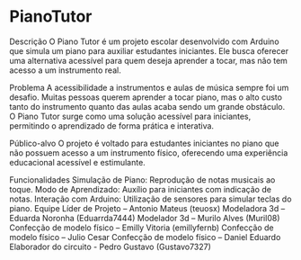 # PianoTutor
Descrição
O Piano Tutor é um projeto escolar desenvolvido com Arduino que simula um piano para auxiliar estudantes iniciantes. Ele busca oferecer uma alternativa acessível para quem deseja aprender a tocar, mas não tem acesso a um instrumento real.

Problema
A acessibilidade a instrumentos e aulas de música sempre foi um desafio. Muitas pessoas querem aprender a tocar piano, mas o alto custo tanto do instrumento quanto das aulas acaba sendo um grande obstáculo. O Piano Tutor surge como uma solução acessível para iniciantes, permitindo o aprendizado de forma prática e interativa.

Público-alvo
O projeto é voltado para estudantes iniciantes no piano que não possuem acesso a um instrumento físico, oferecendo uma experiência educacional acessível e estimulante.

Funcionalidades
Simulação de Piano: Reprodução de notas musicais ao toque.
Modo de Aprendizado: Auxílio para iniciantes com indicação de notas.
Interação com Arduino: Utilização de sensores para simular teclas do piano.
Equipe
Líder de Projeto – Antonio Mateus (teuosx)
Modeladora 3d – Eduarda Noronha (Eduarrda7444)
Modelador 3d – Murilo Alves (Muril08)
Confecção de modelo físico – Emilly Vitoria (emillyfernb)
Confecção de modelo físico – Julio Cesar
Confecção de modelo físico – Daniel Eduardo
Elaborador do circuito - Pedro Gustavo (Gustavo7327)
